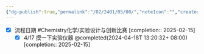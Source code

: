 ```yaml
---
{"dg-publish":true,"permalink":"/02/2401/05/00/","noteIcon":"","created":"2025-01-31T00:35","updated":"2025-07-01T13:38"}
---
```


- [x] 流程日期 #Chemistry化学/实验设计与创新比赛 [completion:: 2025-02-15]
	- [x] 4/17 摸一下实验仪器 @completed(2024-04-18T 13:20:32+ 08:00)
		 [completion:: 2025-02-15]